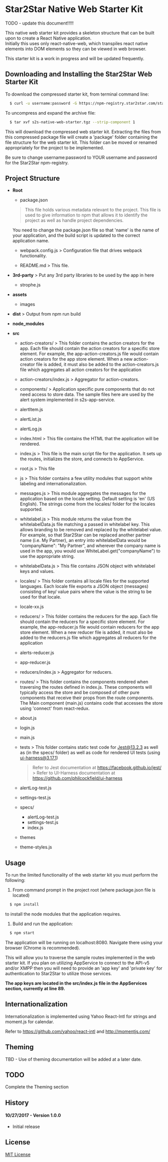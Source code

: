 Star2Star Native Web Starter Kit
=========================
TODO - update this document!!!!!

This native web starter kit provides a skeleton structure that can be built upon to create a React Native application.  
Initially this uses only react-native-web, which transpiles react native elements into DOM elements so they can be
viewed in web browser.  

This starter kit is a work in progress and will be updated frequently.

Downloading and Installing the Star2Star Web Starter Kit
--------------------------------------------------------

To download the compressed starter kit, from terminal command line:

```sh
  $ curl -u username:password -G https://npm-registry.star2star.com/star2star-native-web-starter-kit/-/star2star-native-web-starter-kit-0.0.1.tgz -s -o s2s-native-web-starter.tgz
```

To uncompress and expand the archive file:

```sh
  $ tar xvf s2s-native-web-starter.tgz --strip-component 1
```

This will download the compressed web starter kit. Extracting the files from this compressed package file will create a 'package' folder containing the file structure for the web starter kit. This folder can be moved or renamed appropriately for the project to be implemented.

Be sure to change username:password to YOUR username and password for the Star2Star npm-registry.

Project Structure
-----------------

-	**Root**

	-	package.json

	> This file holds various metadata relevant to the project. This file is used to give information to npm that allows it to identify the project as well as handle project dependencies.

	You need to change the package.json file so that 'name' is the name of your application, and the build script is updated to the correct application name.

	-	webpack.config.js > Configuration file that drives webpack functionality.

	-	README.md > This file.

-	**3rd-party** > Put any 3rd party libraries to be used by the app in here

	-	strophe.js

-	**assets**

	-	images

-	**dist** > Output from npm run build

-	**node_modules**

-	**src**

	-	action-creators/ > This folder contains the action creators for the app. Each file should contain the action creators for a specific store element. For example, the app-action-creators.js file would contain action creators for the app store element. When a new action-creator file is added, it must also be added to the action-creators.js file which aggregates all action creators for the application

	-	action-creators/index.js > Aggregator for action-creators.

	-	components/ > Application specific pure components that do not need access to store data. The sample files here are used by the alert system implemented in s2s-app-service.

	-	alertItem.js

	-	alertList.js

	-	alertLog.js

	-	index.html > This file contains the HTML that the application will be rendered.

	-	index.js > This file is the main script file for the application. It sets up the routes, initializes the store, and connects to AppService.

	-	root.js > This file

	-	js > This folder contains a few utility modules that support white labeling and internationalization.

	-	messages.js > This module aggregates the messages for the application based on the locale setting. Default setting is 'en' (US English). The strings come from the locales/ folder for the locales supported.

	-	whitelabel.js > This module returns the value from the whitelabelData.js file matching a passed in whitelabel key. This allows branding to be removed and replaced by the whitelabel value. For example, so that Star2Star can be replaced another partner name (i.e. My Partner), an entry into whitelabelData would be "companyName": "My Partner", and wherever the company name is used in the app, you would use WhiteLabel.get("companyName") to use the appropriate string.

	-	whitelabelData.js > This file contains JSON object with whitelabel keys and values.

	-	locales/ > This folder contains all locale files for the supported languages. Each locale file exports a JSON object (messages) consisting of key/ value pairs where the value is the string to be used for that locale.

	-	locale-xx.js

	-	reducers/ > This folder contains the reducers for the app. Each file should contain the reducers for a specific store element. For example, the app-reducer.js file would contain reducers for the app store element. When a new reducer file is added, it must also be added to the reducers.js file which aggregates all reducers for the application

	-	alerts-reducer.js

	-	app-reducer.js

	-	reducers/index.js > Aggregator for reducers.

	-	routes/ > This folder contains the components rendered when traversing the routes defined in index.js. These components will typically access the store and be composed of other pure components that receive their props from the route components. The Main component (main.js) contains code that accesses the store using 'connect' from react-redux.

	-	about.js

	-	login.js

	-	main.js

	-	tests > This folder contains static test code for Jest@13.2.3 as well as (in the specs/ folder) as well as code for rendered UI tests (using ui-harness@3.17.1)  
		> Refer to Jest documentation at https://facebook.github.io/jest/ > Refer to UI-Harness documentation at https://github.com/philcockfield/ui-harness

	-	alertLog-test.js

	-	settings-test.js

	-	specs/

		-	alertLog-test.js
		-	settings-test.js
		-	index.js

	-	themes

	-	theme-styles.js

Usage
-----

To run the limited functionality of the web starter kit you must perform the following:

1.	From command prompt in the project root (where package.json file is located)

```sh
  $ npm install
```

to install the node modules that the application requires.

1.	Build and run the application:

```sh
  $ npm start
```

The application will be running on localhost:8080. Navigate there using your browser (Chrome is recommended).

This will allow you to traverse the sample routes implemented in the web starter kit. If you plan on utilizing AppService to connect to the API-v5 and/or XMPP then you will need to provide an 'app key' and 'private key' for authentication to Star2Star to utilize those services.

**The app keys are located in the src/index.js file in the AppServices section, currently at line 89.**

Internationalization
--------------------

Internationalization is implemented using Yahoo React-Intl for strings and moment.js for calendar.

Refer to https://github.com/yahoo/react-intl and http://momentjs.com/

Theming
-------

TBD - Use of theming documentation will be added at a later date.

TODO
----

Complete the Theming section

History
-------

#### 10/27/2017 - Version 1.0.0

-	Initial release


License
-------

[MIT License](http://opensource.org/licenses/MIT)

